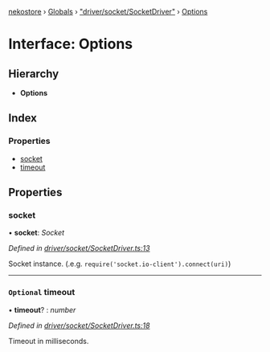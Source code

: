 [nekostore](../README.md) › [Globals](../globals.md) › ["driver/socket/SocketDriver"](../modules/_driver_socket_socketdriver_.md) › [Options](_driver_socket_socketdriver_.options.md)

# Interface: Options

## Hierarchy

* **Options**

## Index

### Properties

* [socket](_driver_socket_socketdriver_.options.md#socket)
* [timeout](_driver_socket_socketdriver_.options.md#optional-timeout)

## Properties

###  socket

• **socket**: *Socket*

*Defined in [driver/socket/SocketDriver.ts:13](https://github.com/esnya/nekostore/blob/99eadde/src/driver/socket/SocketDriver.ts#L13)*

Socket instance. (.e.g. `require('socket.io-client').connect(uri)`)

___

### `Optional` timeout

• **timeout**? : *number*

*Defined in [driver/socket/SocketDriver.ts:18](https://github.com/esnya/nekostore/blob/99eadde/src/driver/socket/SocketDriver.ts#L18)*

Timeout in milliseconds.
